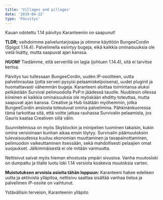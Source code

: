 ```yaml
---
title: 'Villages and pillages'
date: '2019-04-22'
type: 'Päivitys'
---
```


Kauan odotettu 1.14 päivitys Karanteeniin on saapunut!

**TLDR;** vaihdoimme palveluntarjoajaa ja otimme käyttöön BungeeCordin (Spigot 1.14.4). Palvelimella esiintyy bugeja, eikä kaikkia ominaisuuksia ole vielä lisätty, mutta saapuvat ajan kanssa.

**_HUOM!_** Tiedämme, että serverillä on lagia (johtuen 1.14.4), sitä ei tarvitse kertoa.

Päivitys tuo tullessaan BungeeCordin, uuden IP-osoitteen, uutta palvelinrautaa (jotta serveri pysyisi pelaamiskelpoisena), uudet pluginit ja huomattavasti vähemmän bugeja. Karanteeni aloittaa toimintansa aluksi pelkästään Survival pelimuodolla PvP:n jäädessä tauolle. Nuublesin ollessa kiireinen ei kaikkia ominaisuuksia ole myöskään ehditty toteuttaa, mutta saapuvat ajan kanssa. Creative ja Hub lisätään myöhemmin, jotka BungeeCordin ansiosta toteutuvat omina palvelimina. Pähkinänkuoressa tämä tarkoittaa sitä, että voitte jatkaa rauhassa Survivalin pelaamista, jos Gauris kaataa Creativen sillä välin.

Suunnitelmissa on myös Skyblockin ja minipelien tuominen takaisin, kukin omina versioinaan kunhan aikaa ensin löytyy. Survivalin päämuutoksiin tulevaisuudessa kuuluu ekonomian muuttaminen ja tasapainottaminen, pelimuodon vaikeuttaminen itsessään, sekä mahdollisesti pelaajien omat suojaukset. Jälkimmäisestä ei ole mitään varmuutta.

Nettisivut saivat myös hieman ehostusta ympäri sivustoa. Vanha muutosloki on dumpattu ja tilalle luotu loki 1.14 versiota koskevia muutoksia varten.

**Muistutuksen arvoisia asioita tähän loppuun:** Karanteeni hakee edelleen uutta ja aktiivista ylläpitoa, nettisivu saattaa sisältää vanhaa tietoa ja palvelimen IP-osoite on vaihtunut.

Ystävällisin terveisin,
Karanteenin ylläpito
